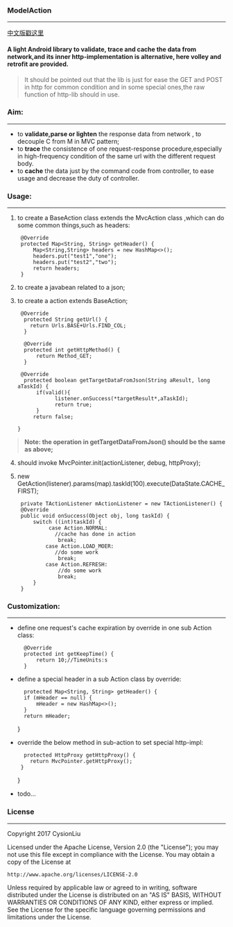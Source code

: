 ### ModelAction
---
[中文版戳这里](/readme_cn.md)
#### A light Android library to **validate**, **trace** and **cache** the data from network,and its inner http-implementation is alternative, here volley and retrofit are provided.
> It should be pointed out that the lib is just for ease the GET and POST in http for common condition and in some special ones,the raw function of http-lib should in use.
### Aim:
---
- to **validate,parse or lighten** the response data from network , to decouple C from M in MVC pattern;
- to **trace** the consistence of one request-response procedure,especially in high-frequency condition of the same url with the different request body.
- to **cache** the data just by the command code from controller, to ease usage and decrease the duty of controller.

### Usage:
---

1. to create a BaseAction class extends the MvcAction class ,which can do some common things,such as headers:

  		@Override
    	protected Map<String, String> getHeader() {
        	Map<String,String> headers = new HashMap<>();
       		headers.put("test1","one");
        	headers.put("test2","two");
        	return headers;
    	}
2. to create a javabean related to a json;
3. to create a action extends BaseAction;

        @Override
      	 protected String getUrl() {
           return Urls.BASE+Urls.FIND_COL;
      	 }

      	 @Override
      	 protected int getHttpMethod() {
      	     return Method_GET;
      	 }

       	@Override
      	 protected boolean getTargetDataFromJson(String aResult, long aTaskId) {
             if(valid(){
                   listener.onSuccess(*targetResult*,aTaskId);
                   return true;
             }
            return false;

       }
> **Note: the operation in getTargetDataFromJson() should be the same as above;**
4. should invoke MvcPointer.init(actionListener, debug, httpProxy);
5. new GetAction(listener).params(map).taskId(100).execute(DataState.CACHE_FIRST);

		private TActionListener mActionListener = new TActionListener() {
        @Override
        public void onSuccess(Object obj, long taskId) {
            switch ((int)taskId) {
                 case Action.NORMAL:
                   //cache has done in action
                    break;
                case Action.LOAD_MOER:
                   //do some work
                    break;
                case Action.REFRESH:
                    //do some work
                    break;
            }
        }


### Customization:
---
- define one request's cache expiration by override in one sub Action class:

		@Override
    	protected int getKeepTime() {
        	return 10;//TimeUnits:s
    	}
- define a special header in a sub Action class by override:

	    protected Map<String, String> getHeader() {
        if (mHeader == null) {
            mHeader = new HashMap<>();
        }
        return mHeader;
    }
- override the below method in sub-action to set special http-impl:

	    protected HttpProxy getHttpProxy() {
          return MvcPointer.getHttpProxy();
       }
    }
- todo... 
### License
---
Copyright 2017 CysionLiu

Licensed under the Apache License, Version 2.0 (the "License");
you may not use this file except in compliance with the License.
You may obtain a copy of the License at

    http://www.apache.org/licenses/LICENSE-2.0

Unless required by applicable law or agreed to in writing, software
distributed under the License is distributed on an "AS IS" BASIS,
WITHOUT WARRANTIES OR CONDITIONS OF ANY KIND, either express or implied.
See the License for the specific language governing permissions and
limitations under the License.
